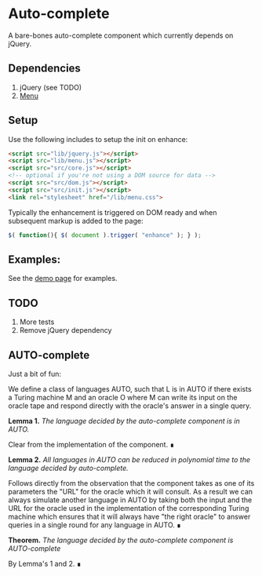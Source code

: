 # Auto-complete

A bare-bones auto-complete component which currently depends on jQuery.

## Dependencies

1. jQuery (see TODO)
2. [Menu](https://github.com/filamentgroup/menu)

## Setup

Use the following includes to setup the init on enhance:

```html
<script src="lib/jquery.js"></script>
<script src="lib/menu.js"></script>
<script src="src/core.js"></script>
<!-- optional if you're not using a DOM source for data -->
<script src="src/dom.js"></script>
<script src="src/init.js"></script>
<link rel="stylesheet" href="/lib/menu.css">
```

Typically the enhancement is triggered on DOM ready and when subsequent markup is added to the page:

``` js
$( function(){ $( document ).trigger( "enhance" ); } );
```

## Examples:

See the [demo page](http://filamentgroup.github.io/auto-complete/) for examples.

## TODO

1. More tests
2. Remove jQuery dependency

## AUTO-complete

Just a bit of fun:

We define a class of languages AUTO, such that L is in AUTO if there exists a Turing machine M and an oracle O where M can write its input on the oracle tape and respond directly with the oracle's answer in a single query.

**Lemma 1.** *The language decided by the auto-complete component is in AUTO.*

Clear from the implementation of the component. ∎

**Lemma 2.** *All languages in AUTO can be reduced in polynomial time to the language decided by auto-complete.*

Follows directly from the observation that the component takes as one of its parameters the "URL" for the oracle which it will consult. As a result we can always simulate another language in AUTO by taking both the input and the URL for the oracle used in the implementation of the corresponding Turing machine which ensures that it will always have "the right oracle" to answer queries in a single round for any language in AUTO. ∎

**Theorem.** *The language decided by the auto-complete component is AUTO-complete*

By Lemma's 1 and 2. ∎
